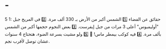 # -
5 1: حقائق عن الفضاء  1️⃣ الشمس أكبر من الأرض بـ 330 ألف مرة. 2️⃣ في المريخ جبل "أوليمبوس" أعلى 3 مرات من جبل إيفرست. 3️⃣ بعض النجوم حجمها أكبر من الشمس بألف مرة. 4️⃣ فيه كوكب بيمطر ماس! 💎 5️⃣ ولو مشيت بسرعة الضوء، هتحتاج 4 سنوات عشان توصل لأقرب نجم.
